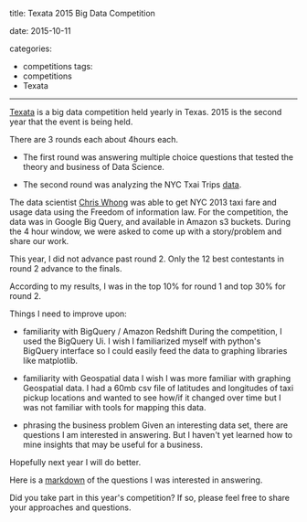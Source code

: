 title: Texata 2015 Big Data Competition

date: 2015-10-11

categories:
- competitions
tags:
- competitions
- Texata

---

[Texata](http://www.texata.com/) is a big data competition held yearly in Texas. 2015 is the second year that the event is being held.
<!-- more -->
There are 3 rounds each about 4hours each.

- The first round was answering multiple choice questions that tested the theory and business of Data Science.

- The second round was analyzing the NYC Txai Trips [data](http://www.andresmh.com/nyctaxitrips/).

The data scientist [Chris Whong](http://chriswhong.com) was able to get NYC 2013 taxi fare and usage data using the Freedom of information law.
For the competition, the data was in Google Big Query, and available in Amazon s3 buckets.
During the 4 hour window, we were asked to come up with a story/problem and share our work.



This year, I did not advance past round 2. Only the 12 best contestants in round 2 advance to the finals.

According to my results, I was in the top 10% for round 1 and top 30% for round 2.

Things I need to improve upon:
- familiarity with BigQuery / Amazon Redshift
During the competition, I used the BigQuery Ui.
I wish I familiarized myself with python's BigQuery interface so I could easily feed the data to graphing libraries like matplotlib.

- familiarity with Geospatial data
I wish I was more familiar with graphing Geospatial data. I had a 60mb csv file of latitudes and longitudes of taxi pickup locations and wanted to see how/if it changed over time but I was not familiar with tools for mapping this data.

- phrasing the business problem
Given an interesting data set, there are questions I am interested in answering. But I haven't yet learned how to mine insights that may be useful for a business.

Hopefully next year I will do better.

Here is a [markdown](observations.txt) of the questions I was interested in answering.

Did you take part in this year's competition? If so, please feel free to share your approaches and questions.

